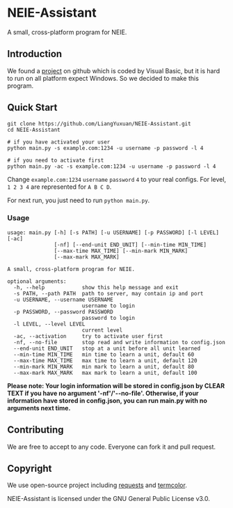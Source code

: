 # NEIE-Assistant
A small, cross-platform program for NEIE.

## Introduction
We found a [project](https://github.com/ranulldd/NEIE-Assistant) on github which is coded by Visual Basic, but it is hard to run on all platform expect Windows. So we decided to make this program.

## Quick Start
```
git clone https://github.com/LiangYuxuan/NEIE-Assistant.git
cd NEIE-Assistant

# if you have activated your user
python main.py -s example.com:1234 -u username -p password -l 4

# if you need to activate first
python main.py -ac -s example.com:1234 -u username -p password -l 4
```

Change `example.com:1234` `username` `password` `4` to your real configs. For level, `1 2 3 4` are represented for `A B C D`.

For next run, you just need to run `python main.py`.

### Usage
```
usage: main.py [-h] [-s PATH] [-u USERNAME] [-p PASSWORD] [-l LEVEL] [-ac]
               [-nf] [--end-unit END_UNIT] [--min-time MIN_TIME]
               [--max-time MAX_TIME] [--min-mark MIN_MARK]
               [--max-mark MAX_MARK]

A small, cross-platform program for NEIE.

optional arguments:
  -h, --help            show this help message and exit
  -s PATH, --path PATH  path to server, may contain ip and port
  -u USERNAME, --username USERNAME
                        username to login
  -p PASSWORD, --password PASSWORD
                        password to login
  -l LEVEL, --level LEVEL
                        current level
  -ac, --activation     try to activate user first
  -nf, --no-file        stop read and write information to config.json
  --end-unit END_UNIT   stop at a unit before all unit learned
  --min-time MIN_TIME   min time to learn a unit, default 60
  --max-time MAX_TIME   max time to learn a unit, default 120
  --min-mark MIN_MARK   min mark to learn a unit, default 80
  --max-mark MAX_MARK   max mark to learn a unit, default 100
```
**Please note: Your login information will be stored in config.json by CLEAR TEXT if you have no argument '-nf'/'--no-file'. Otherwise, if your information have stored in config.json, you can run main.py with no arguments next time.**

## Contributing
We are free to accept to any code. Everyone can fork it and pull request.

## Copyright
We use open-source project including [requests](https://github.com/kennethreitz/requests) and [termcolor](https://pypi.python.org/pypi/termcolor).

NEIE-Assistant is licensed under the GNU General Public License v3.0.
